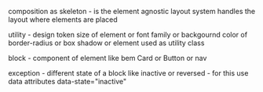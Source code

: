   

composition as skeleton -  is the element agnostic layout system
handles the layout where elements are placed

  

utility - design token size of element or font family or backgournd color of border-radius or box shadow or element used as utility class

  

block - component of element like bem Card or Button or nav

  
  

exception - different state of a block like inactive or reversed - for this use data attributes data-state="inactive"